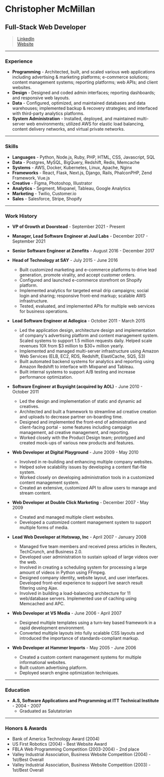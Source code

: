 # Christopher McMillan
## Full-Stack Web Developer

> [LinkedIn](https://www.linkedin.com/in/kmsquared)  
> [Website](http://www.kmsquared.net)

---

### Experience

* **Programming** - Architected, built, and scaled various web applications including advertising & marketing platforms; e-commerce solutions; content management systems; reporting platforms; web APIs; and client websites.
* **Design** - Designed and coded admin interfaces; reporting dashboards; and responsive web layouts.
* **Data** -  Configured, optimized, and maintained databases and data warehouses; implemented backup & recovery strategies; and interfaced with third-party analytics platforms.
* **System Administration** - Installed, deployed, and maintained multi-server web environments; utilized AWS for elastic load balancing, content delivery networks, and virtual private networks.

---

###  Skills

* **Languages** - Python, Node.js, Ruby, PHP, HTML, CSS, Javascript, SQL
* **Data** - Postgres, MySQL, BigQuery, Redshift, Redis, Memcache
* **Systems** - AWS, Docker, Kubernetes, Linux, Apache, Nginx
* **Frameworks** - React, Flask, Next.js, Django, Rails, PhalconPHP, Zend Framework, Vue.js
* **Creative** - Figma, Photoshop, Illustrator
* **Analytics** - Segment, Mixpanel, Tableau, Google Analytics
* **Marketing** - Twilio, Customer.io
* **Sales** - Salesforce, Stripe, Shopify

---

### Work History

* **VP of Growth at Doorstead** - September 2021 - Present

* **Manager, Lead Software Engineer at Juul Labs** - December 2017 - September 2021

* **Senior Software Engineer at Zenefits** - August 2016 - December 2017

* **Head of Technology at SAY** - July 2015 - June 2016
  * Built customized marketing and e-commerce platforms to drive lead generation, promote virality, and accept customer orders.
  * Configured and launched e-commerce storefront on Shopify platform. 
  * Implemented analytics for targeted email drip campaigns; social login and sharing; responsive front-end markup; scalable AWS infrastructure.
  * Tested, evaluated, and implemented APIs for multiple web services for business operations.


* **Lead Software Engineer at Adlogica** - October 2011 - March 2015
  * Led the application design, architecture design and implementation of company's advertising platform and content management system. Scaled systems to support 1.5 million requests daily. Helped scale revenues 10X from $3 million to $30+ million yearly.
  * Implemented and managed multi-server infrastructure using Amazon Web Services (ELB, EC2, RDS, Redshift, ElastiCache, SQS, S3)
  * Built automated backend systems for analytics and reporting using Amazon Redshift to interface with Mixpanel and Tableau.
  * Built internal systems to support A/B testing and increase performance optimization.


* **Software Engineer at Buysight (acquired by AOL)** - June 2010 - October 2011
  * Led the design and implementation of static and dynamic ad creatives. 
  * Architected and built a framework to streamline ad creative creation and uploads to decrease partner on-boarding time.
  * Designed and implemented the front-end of administrative and client-facing portal - some features including campaign management, ad creative management, and reporting.
  * Worked closely with the Product Design team; prototyped and created mock-ups of various new products and features.


* **Web Developer at Digital Playground** - June 2009 - May 2010
  * Involved in re-building and enhancing multiple company websites.
  * Helped solve scalability issues by developing a content flat-file system.
  * Worked closely on developing administration tools in a customized content management system.
  * Created an extensive, customized API to allow users to manage and stream content.


* **Web Developer at Double Click Marketing** - December 2007 - May 2009
  * Created and managed multiple client websites.
  * Developed a customized content management system to support multiple forms of media.


* **Lead Web Developer at Hotswap, Inc**  - April 2007 - January 2008
  * Managed five team members and received press articles in Reuters, TechCrunch, and Business 2.0.
  * Developed user administration to sustain upload of large videos over the web.
  * Involved in creating a scheduling system for processing a large amount of videos in Python using FFmpeg.
  * Designed company identity, website layout, and user interfaces. Developed front-end experience to support live search result filtering using Ajax.
  * Involved in building a load-balancing architecture for 11 web/database servers. Implemented use of caching using Memcached and APC.


* **Web Developer at VS Media** - June 2006 - April 2007
  * Designed multiple templates using a turn-key based framework in a rapid development environment.
  * Converted multiple layouts into fully scalable CSS layouts and introduced the importance of standards-compliant markup.


* **Web Developer at Hammer Imports** - May 2005 - June 2006
  * Created a custom content management systems for multiple informational websites.
  * Built custom advertising platform.
  * Deployed search engine optimization techniques.

---

### Education

* **A.S, Software Applications and Programming at ITT Technical Institute** - 2004 - 2007
    * Graduated as Salutatorian

---

### Honors & Awards

* Bank of America Technology Award (2004)
* US First Robotics (2004) - Best Website Award
* FBLA Web Programming Competition (2003-2004) - 2nd place
* Valley Industrial Association, Business Website Competition (2004) - 1st/Best Overall
* Valley Industrial Association, Business Website Competition (2003) - 1st/Best Overall

